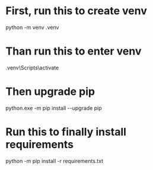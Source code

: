 # First, run this to create venv
python -m venv .venv

# Than run this to enter venv
.venv\Scripts\activate 

# Then upgrade pip
python.exe -m pip install --upgrade pip

# Run this to finally install requirements
python -m pip install -r requirements.txt